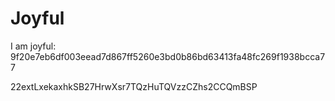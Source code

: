 # Joyful

I am joyful: 9f20e7eb6df003eead7d867ff5260e3bd0b86bd63413fa48fc269f1938bcca77


22extLxekaxhkSB27HrwXsr7TQzHuTQVzzCZhs2CCQmBSP